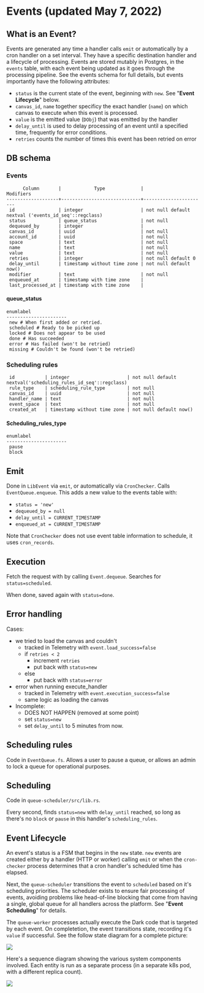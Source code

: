 # Events (updated May 7, 2022)

## What is an Event?

Events are generated any time a handler calls `emit` or automatically by a cron
handler on a set interval. They have a specific destination handler and a
lifecycle of processing. Events are stored mutably in Postgres, in the `events`
table, with each event being updated as it goes through the processing
pipeline. See the events schema for full details, but events importantly have
the following attributes:

- `status` is the current state of the event, beginning with `new`. See
  "**Event Lifecycle**" below.
- `canvas_id`, `name` together specificy the exact handler (`name`) on which
  canvas to execute when this event is processed.
- `value` is the emitted value (`DObj`) that was emitted by the handler
- `delay_until` is used to delay processing of an event until a specified time,
  frequently for error conditions.
- `retries` counts the number of times this event has been retried on error

## DB schema

### Events

```
      Column       |            Type             |                      Modifiers
-------------------+-----------------------------+-----------------------
 id                | integer                     | not null default nextval ('events_id_seq'::regclass)
 status            | queue_status                | not null
 dequeued_by       | integer                     |
 canvas_id         | uuid                        | not null
 account_id        | uuid                        | not null
 space             | text                        | not null
 name              | text                        | not null
 value             | text                        | not null
 retries           | integer                     | not null default 0
 delay_until       | timestamp without time zone | not null default now()
 modifier          | text                        | not null
 enqueued_at       | timestamp with time zone    |
 last_processed_at | timestamp with time zone    |
```

#### queue_status

```
enumlabel
----------------------
 new # When first added or retried.
 scheduled # Ready to be picked up
 locked # Does not appear to be used
 done # Has succeeded
 error # Has failed (won't be retried)
 missing # Couldn't be found (won't be retried)
```

### Scheduling rules

```
 id           | integer                     | not null default nextval('scheduling_rules_id_seq'::regclass)
 rule_type    | scheduling_rule_type        | not null
 canvas_id    | uuid                        | not null
 handler_name | text                        | not null
 event_space  | text                        | not null
 created_at   | timestamp without time zone | not null default now()
```

#### Scheduling_rules_type

```
enumlabel
----------------------
 pause
 block
```

## Emit

Done in `LibEvent` via `emit`, or automatically via `CronChecker`. Calls
`EventQueue.enqueue`. This adds a new value to the events table with:

- `status = 'new'`
- `dequeued_by = null`
- `delay_until = CURRENT_TIMESTAMP`
- `enqueued_at = CURRENT_TIMESTAMP`

Note that `CronChecker` does not use event table information to schedule, it uses
`cron_records`.

## Execution

Fetch the request with by calling `Event.dequeue`. Searches for `status=scheduled`.

When done, saved again with `status=done`.

## Error handling

Cases:
- we tried to load the canvas and couldn't
  - tracked in Telemetry with `event.load_success=false`
  - if `retries < 2`
    - increment `retries`
    - put back with `status=new`
  - else
    - put back with `status=error`
- error when running execute_handler
  - tracked in Telemetry with `event.execution_success=false`
  - same logic as loading the canvas
- Incomplete:
  - DOES NOT HAPPEN (removed at some point)
  - set `status=new`
  - set `delay_until` to 5 minutes from now.

## Scheduling rules

Code in `EventQueue.fs`. Allows a user to pause a queue, or allows an admin to lock a  queue for operational purposes.

## Scheduling

Code in `queue-scheduler/src/lib.rs`.

Every second, finds `status=new` with `delay_until` reached, so long as there's no
`block` or `pause` in this handler's `scheduling_rules`.

## Event Lifecycle

An event's status is a FSM that begins in the `new` state. `new` events are
created either by a handler (HTTP or worker) calling `emit` or when the
`cron-checker` process determines that a cron handler's scheduled time has
elapsed.

Next, the `queue-scheduler` transitions the event to `scheduled` based on it's
scheduling priorities. The scheduler exists to ensure fair processing of
events, avoiding problems like head-of-line blocking that come from having a
single, global queue for all handlers across the platform. See "**Event
Scheduling**" for details.

The `queue-worker` processes actually execute the Dark code that is targeted by
each event. On completetion, the event transitions state, recording it's
`value` if successful. See the follow state diagram for a complete picture:

![](events-fsm.png)

Here's a sequence diagram showing the various system components involved. Each
entity is run as a separate process (in a separate k8s pod, with a different
replica count).

![](events-seq.png)


